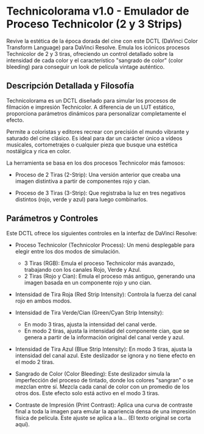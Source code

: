 # Technicolorama v1.0 - Emulador de Proceso Technicolor (2 y 3 Strips)

Revive la estética de la época dorada del cine con este DCTL (DaVinci Color Transform Language) para DaVinci Resolve. Emula los icónicos procesos Technicolor de 2 y 3 tiras, ofreciendo un control detallado sobre la intensidad de cada color y el característico "sangrado de color" (color bleeding) para conseguir un look de película vintage auténtico.

## Descripción Detallada y Filosofía
Technicolorama es un DCTL diseñado para simular los procesos de filmación e impresión Technicolor. A diferencia de un LUT estático, proporciona parámetros dinámicos para personalizar completamente el efecto.

Permite a coloristas y editores recrear con precisión el mundo vibrante y saturado del cine clásico. Es ideal para dar un carácter único a vídeos musicales, cortometrajes o cualquier pieza que busque una estética nostálgica y rica en color.

La herramienta se basa en los dos procesos Technicolor más famosos:

* Proceso de 2 Tiras (2-Strip): Una versión anterior que creaba una imagen distintiva a partir de componentes rojo y cian.
  
* Proceso de 3 Tiras (3-Strip): Que registraba la luz en tres negativos distintos (rojo, verde y azul) para luego combinarlos.

## Parámetros y Controles
Este DCTL ofrece los siguientes controles en la interfaz de DaVinci Resolve:

* Proceso Technicolor (Technicolor Process): Un menú desplegable para elegir entre los dos modos de simulación.

  * 3 Tiras (RGB): Emula el proceso Technicolor más avanzado, trabajando con los canales Rojo, Verde y Azul.  
  * 2 Tiras (Rojo y Cian): Emula el proceso más antiguo, generando una imagen basada en un componente rojo y uno cian.

* Intensidad de Tira Roja (Red Strip Intensity): Controla la fuerza del canal rojo en ambos modos.

* Intensidad de Tira Verde/Cian (Green/Cyan Strip Intensity):

  * En modo 3 tiras, ajusta la intensidad del canal verde.
  * En modo 2 tiras, ajusta la intensidad del componente cian, que se genera a partir de la información original del canal verde y azul.

* Intensidad de Tira Azul (Blue Strip Intensity): En modo 3 tiras, ajusta la intensidad del canal azul. Este deslizador se ignora y no tiene efecto en el modo 2 tiras.

* Sangrado de Color (Color Bleeding): Este deslizador simula la imperfección del proceso de tintado, donde los colores "sangran" o se mezclan entre sí. Mezcla cada canal de color con un promedio de los otros dos. Este efecto solo está activo en el modo 3 tiras.

* Contraste de Impresión (Print Contrast): Aplica una curva de contraste final a toda la imagen para emular la apariencia densa de una impresión física de película. Este ajuste se aplica a la... (El texto original se corta aquí).
